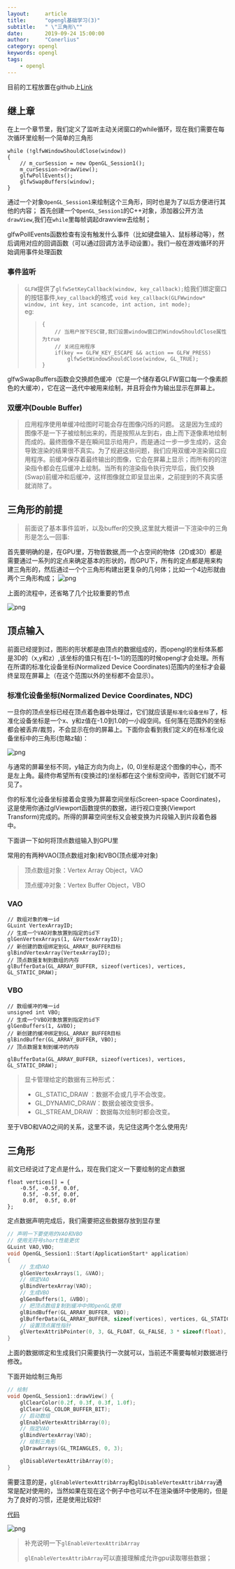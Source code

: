 ```yaml
---
layout:     article
title:      "opengl基础学习(3)"
subtitle:   " \"三角形\""
date:       2019-09-24 15:00:00
author:     "Conerlius"
category: opengl
keywords: opengl
tags:
    - opengl
---
```



目前的工程放置在github上[Link](https://github.com/Conerlius/LearnOpenGL)

## 继上章
在上一个章节里，我们定义了监听主动关闭窗口的while循环，现在我们需要在每次循环里绘制一个简单的三角形

```
while (!glfwWindowShouldClose(window))
{
    // m_curSession = new OpenGL_Session1();
	m_curSession->drawView();
    glfwPollEvents();
	glfwSwapBuffers(window);
}
```
通过一个对象`OpenGL_Session1`来绘制这个三角形，同时也是为了以后方便进行其他的内容；
首先创建一个`OpenGL_Session1`的C++对象，添加器公开方法`drawView`,我们在`while`里每帧调起drawview去绘制；

glfwPollEvents函数检查有没有触发什么事件（比如键盘输入、鼠标移动等），然后调用对应的回调函数（可以通过回调方法手动设置）。我们一般在游戏循环的开始调用事件处理函数

### 事件监听
> `GLFW`提供了`glfwSetKeyCallback(window, key_callback);`给我们绑定窗口的按钮事件,`key_callback`的格式 `void key_callback(GLFWwindow* window, int key, int scancode, int action, int mode);` <br>
> eg:
>> ```void key_callback(GLFWwindow* window, int key, int scancode, int >> action, int mode)
>> {
>>     // 当用户按下ESC键,我们设置window窗口的WindowShouldClose属性为true
>>     // 关闭应用程序
>>     if(key == GLFW_KEY_ESCAPE && action == GLFW_PRESS)
>>         glfwSetWindowShouldClose(window, GL_TRUE);
>> }
>> ```

glfwSwapBuffers函数会交换颜色缓冲（它是一个储存着GLFW窗口每一个像素颜色的大缓冲），它在这一迭代中被用来绘制，并且将会作为输出显示在屏幕上。

### 双缓冲(Double Buffer)

> 应用程序使用单缓冲绘图时可能会存在图像闪烁的问题。 这是因为生成的图像不是一下子被绘制出来的，而是按照从左到右，由上而下逐像素地绘制而成的。最终图像不是在瞬间显示给用户，而是通过一步一步生成的，这会导致渲染的结果很不真实。为了规避这些问题，我们应用双缓冲渲染窗口应用程序。前缓冲保存着最终输出的图像，它会在屏幕上显示；而所有的的渲染指令都会在后缓冲上绘制。当所有的渲染指令执行完毕后，我们交换(Swap)前缓冲和后缓冲，这样图像就立即呈显出来，之前提到的不真实感就消除了。

## 三角形的前提
> 前面说了基本事件监听，以及buffer的交换,这里就大概讲一下渲染中的三角形是怎么一回事:

首先要明确的是，在GPU里，万物皆数据,而一个占空间的物体（2D或3D）都是需要通过一系列的定点来确定基本的形状的，而GPU下，所有的定点都是用来构建三角形的，然后通过一个个三角形构建出更复杂的几何体；比如一个4边形就由两个三角形构成；
![png](/images/computer/render/opengl/opengl_3_pipeline.png)

上面的流程中，还省略了几个比较重要的节点

![png](/images/computer/render/opengl/opengl_3_1.png)


## 顶点输入

前面已经提到过，图形的形状都是由顶点的数据组成的，而opengl的坐标体系都是3D的（x,y和z）,该坐标的值只有在[-1~1]的范围的时候opengl才会处理。所有在所谓的标准化设备坐标(Normalized Device Coordinates)范围内的坐标才会最终呈现在屏幕上（在这个范围以外的坐标都不会显示）。

### 标准化设备坐标(Normalized Device Coordinates, NDC)
一旦你的顶点坐标已经在顶点着色器中处理过，它们就应该是`标准化设备坐标`了，标准化设备坐标是一个x、y和z值在-1.0到1.0的一小段空间。任何落在范围外的坐标都会被丢弃/裁剪，不会显示在你的屏幕上。下面你会看到我们定义的在标准化设备坐标中的三角形(忽略z轴)：

![png](/images/computer/render/opengl/opengl_3_ndc.png)

与通常的屏幕坐标不同，y轴正方向为向上，(0, 0)坐标是这个图像的中心，而不是左上角。最终你希望所有(变换过的)坐标都在这个坐标空间中，否则它们就不可见了。

你的标准化设备坐标接着会变换为屏幕空间坐标(Screen-space Coordinates)，这是使用你通过glViewport函数提供的数据，进行视口变换(Viewport Transform)完成的。所得的屏幕空间坐标又会被变换为片段输入到片段着色器中。

下面讲一下如何将顶点数组输入到GPU里

常用的有两种VAO(顶点数组对象)和VBO(顶点缓冲对象)

> 顶点数组对象：Vertex Array Object，VAO
> 
> 顶点缓冲对象：Vertex Buffer Object，VBO

### VAO
```
// 数组对象的唯一id
GLuint VertexArrayID;
// 生成一个VAO对象放置到指定的id下
glGenVertexArrays(1, &VertexArrayID);
// 新创建的数组绑定到GL_ARRAY_BUFFER目标
glBindVertexArray(VertexArrayID);
// 顶点数据复制到数组的内存
glBufferData(GL_ARRAY_BUFFER, sizeof(vertices), vertices, GL_STATIC_DRAW);
```

### VBO
```
// 数组缓冲的唯一id
unsigned int VBO;
// 生成一个VBO对象放置到指定的id下
glGenBuffers(1, &VBO);
// 新创建的缓冲绑定到GL_ARRAY_BUFFER目标
glBindBuffer(GL_ARRAY_BUFFER, VBO); 
// 顶点数据复制到缓冲的内存

glBufferData(GL_ARRAY_BUFFER, sizeof(vertices), vertices, GL_STATIC_DRAW);
```

> 显卡管理给定的数据有三种形式：
>
> - GL_STATIC_DRAW ：数据不会或几乎不会改变。
> - GL_DYNAMIC_DRAW：数据会被改变很多。
> - GL_STREAM_DRAW ：数据每次绘制时都会改变。

至于VBO和VAO之间的关系，这里不谈，先记住这两个怎么使用先!

## 三角形
前文已经说过了定点是什么，现在我们定义一下要绘制的定点数据
```
float vertices[] = {
	-0.5f, -0.5f, 0.0f,
	 0.5f, -0.5f, 0.0f,
	 0.0f,  0.5f, 0.0f
};
```
定点数据声明完成后，我们需要把这些数据存放到显存里
``` CPP
// 声明一下要使用的VAO和VBO
// 使用无符号short性能更优
GLuint VAO,VBO;
void OpenGL_Session1::Start(ApplicationStart* application)
{
	// 生成VAO
	glGenVertexArrays(1, &VAO);
	// 绑定VAO
	glBindVertexArray(VAO);
	// 生成VBO
	glGenBuffers(1, &VBO);
	// 把顶点数组复制到缓冲中供OpenGL使用
	glBindBuffer(GL_ARRAY_BUFFER, VBO);
	glBufferData(GL_ARRAY_BUFFER, sizeof(vertices), vertices, GL_STATIC_DRAW);
	// 设置顶点属性指针
	glVertexAttribPointer(0, 3, GL_FLOAT, GL_FALSE, 3 * sizeof(float), (void*)0);
}
```
上面的数据绑定和生成我们只需要执行一次就可以，当前还不需要每帧对数据进行修改。

下面开始绘制三角形
```CPP
// 绘制
void OpenGL_Session1::drawView() {
	glClearColor(0.2f, 0.3f, 0.3f, 1.0f);
	glClear(GL_COLOR_BUFFER_BIT);
	// 启动数组
	glEnableVertexAttribArray(0);
	// 指定VAO
	glBindVertexArray(VAO);
	// 绘制三角形
	glDrawArrays(GL_TRIANGLES, 0, 3);

	glDisableVertexAttribArray(0);
}
```

需要注意的是，`glEnableVertexAttribArray`和`glDisableVertexAttribArray`通常是配对使用的，当然如果在现在这个例子中也可以不在渲染循环中使用的，但是为了良好的习惯，还是使用比较好!

[代码](https://github.com/Conerlius/LearnOpenGL/blob/master/Project1/OpenGL_Session1.cpp)

![png](/images/computer/render/opengl/opengl3-result.png)

> 补充说明一下`glEnableVertexAttribArray`
> 
> `glEnableVertexAttribArray`可以直接理解成允许gpu读取哪些数据；